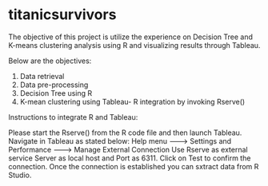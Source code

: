 # titanicsurvivors

The objective of this project is utilize the  experience on Decision Tree and K-means clustering analysis using R and visualizing results through Tableau.

Below are the objectives:
1) Data retrieval
2) Data pre-processing
3) Decision Tree using R
4) K-mean clustering using Tableau- R integration by invoking Rserve()

Instructions to integrate R and Tableau:

Please start the Rserve() from the R code file and then launch Tableau.
Navigate in Tableau as stated below:
Help menu ---> Settings and Performance ---> Manage External Connection
Use Rserve as external service Server as local host and Port as 6311.
Click on Test to confirm the connection.
Once the connection is established you can sxtract data from R Studio.
